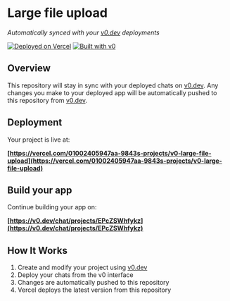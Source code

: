 # Large file upload

*Automatically synced with your [v0.dev](https://v0.dev) deployments*

[![Deployed on Vercel](https://img.shields.io/badge/Deployed%20on-Vercel-black?style=for-the-badge&logo=vercel)](https://vercel.com/01002405947aa-9843s-projects/v0-large-file-upload)
[![Built with v0](https://img.shields.io/badge/Built%20with-v0.dev-black?style=for-the-badge)](https://v0.dev/chat/projects/EPcZSWhfykz)

## Overview

This repository will stay in sync with your deployed chats on [v0.dev](https://v0.dev).
Any changes you make to your deployed app will be automatically pushed to this repository from [v0.dev](https://v0.dev).

## Deployment

Your project is live at:

**[https://vercel.com/01002405947aa-9843s-projects/v0-large-file-upload](https://vercel.com/01002405947aa-9843s-projects/v0-large-file-upload)**

## Build your app

Continue building your app on:

**[https://v0.dev/chat/projects/EPcZSWhfykz](https://v0.dev/chat/projects/EPcZSWhfykz)**

## How It Works

1. Create and modify your project using [v0.dev](https://v0.dev)
2. Deploy your chats from the v0 interface
3. Changes are automatically pushed to this repository
4. Vercel deploys the latest version from this repository
